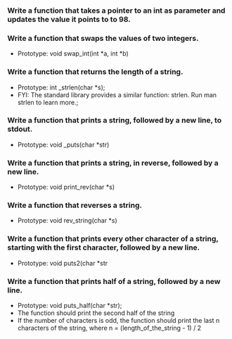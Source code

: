 ### Write a function that takes a pointer to an int as parameter and updates the value it points to to 98.

### Write a function that swaps the values of two integers.

* Prototype: void swap_int(int *a, int *b)

### Write a function that returns the length of a string.

* Prototype: int _strlen(char *s);
* FYI: The standard library provides a similar function: strlen. Run man strlen to learn more.;

### Write a function that prints a string, followed by a new line, to stdout.

* Prototype: void _puts(char *str)

### Write a function that prints a string, in reverse, followed by a new line.

* Prototype: void print_rev(char *s)

### Write a function that reverses a string.

* Prototype: void rev_string(char *s)

### Write a function that prints every other character of a string, starting with the first character, followed by a new line.

* Prototype: void puts2(char *str

### Write a function that prints half of a string, followed by a new line.

* Prototype: void puts_half(char *str);
* The function should print the second half of the string
* If the number of characters is odd, the function should print the last n characters of the string, where n = (length_of_the_string - 1) / 2



